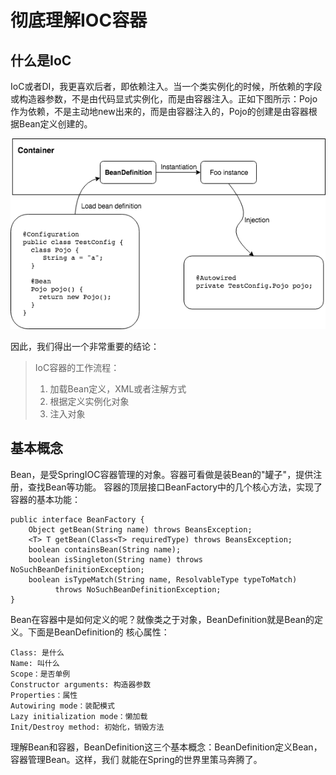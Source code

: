 # 彻底理解IOC容器

## 什么是IoC

IoC或者DI，我更喜欢后者，即依赖注入。当一个类实例化的时候，所依赖的字段或构造器参数，不是由代码显式实例化，而是由容器注入。正如下图所示：Pojo作为依赖，不是主动地new出来的，而是由容器注入的，Pojo的创建是由容器根据Bean定义创建的。

![](images/ioc.png)

因此，我们得出一个非常重要的结论：

> IoC容器的工作流程：  
> 1. 加载Bean定义，XML或者注解方式  
> 2. 根据定义实例化对象  
> 3. 注入对象  


## 基本概念

Bean，是受SpringIOC容器管理的对象。容器可看做是装Bean的"罐子"，提供注册，查找Bean等功能。
容器的顶层接口BeanFactory中的几个核心方法，实现了容器的基本功能：

```
public interface BeanFactory {
    Object getBean(String name) throws BeansException;
    <T> T getBean(Class<T> requiredType) throws BeansException;
    boolean containsBean(String name);
    boolean isSingleton(String name) throws NoSuchBeanDefinitionException;
    boolean isTypeMatch(String name, ResolvableType typeToMatch) 
          throws NoSuchBeanDefinitionException;
}          
```

Bean在容器中是如何定义的呢？就像类之于对象，BeanDefinition就是Bean的定义。下面是BeanDefinition的
核心属性：

```
Class: 是什么
Name: 叫什么
Scope：是否单例
Constructor arguments: 构造器参数
Properties：属性
Autowiring mode：装配模式
Lazy initialization mode：懒加载
Init/Destroy method: 初始化，销毁方法
```

理解Bean和容器，BeanDefinition这三个基本概念：BeanDefinition定义Bean，容器管理Bean。这样，我们
就能在Spring的世界里策马奔腾了。



